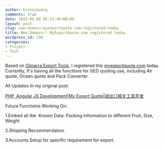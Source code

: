 ```yaml
---
author: kresnikwang
comments: true
date: 2015-05-05 05:13:46+00:00
layout: post
slug: new-domain-myexportquote-com-registered-today
title: New Domain!! MyExportQuote.com registered today
wordpress_id: 299
categories:
- Project
- Tech
---
```


Based on [Gimarra Export Tools](http://kresnik.co/2015/04/php-js-developmentgiumarra-export-division-tools/), I registered this [myexportquote.com](http://myexportquote.com) today. Currently, It's having all the functions for GED quoting use, including Air quote, Ocean quote and Pack Converter.

All Updates In my original post:

[PHP, Angular JS Development|My Export Quote|进出口相关工具开发](http://kresnik.co/2015/04/php-js-developmentgiumarra-export-division-tools/)

Future Functioins Working On:

1.Embed all the  Known Data: Packing Information to different Fruit, Size, Weight

2.Shipping Recommendation

3.Accounts Setup for specific requirement for export.




